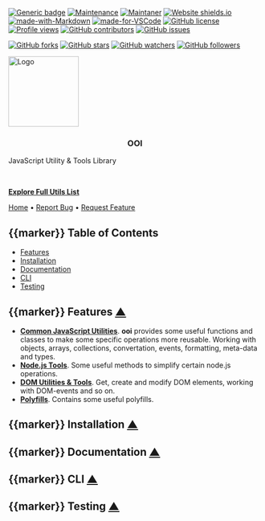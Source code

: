 <!-- favicon: https://cdn.sencort.com/icons/sencort/logo.png -->

[![Generic badge](https://img.shields.io/badge/Version-0.1.1-green.svg)](https://shields.io/)
[![Maintenance](https://img.shields.io/badge/Maintained%3F-yes-green.svg)](https://GitHub.com/Naereen/StrapDown.js/graphs/commit-activity)
[![Maintaner](https://img.shields.io/badge/Maintainer-teniryte-blue)](https://img.shields.io/badge/maintainer-teniryte-blue)
[![Website shields.io](https://img.shields.io/website-up-down-green-red/http/shields.io.svg)](https://ooi.sencort.com/)
[![made-with-Markdown](https://img.shields.io/badge/Made%20with-Markdown-1f425f.svg)](http://commonmark.org)
[![made-for-VSCode](https://img.shields.io/badge/Made%20for-VSCode-1f425f.svg)](https://code.visualstudio.com/)
[![GitHub license](https://img.shields.io/github/license/Naereen/StrapDown.js.svg)](https://github.com/Naereen/StrapDown.js/blob/master/LICENSE)
[![Profile views](https://gpvc.arturio.dev/teniryte)](https://gpvc.arturio.dev/teniryte)
[![GitHub contributors](https://img.shields.io/github/contributors/teniryte/ooi.svg)](https://GitHub.com/teniryte/ooi/graphs/contributors/)
[![GitHub issues](https://img.shields.io/github/issues/teniryte/ooi.svg)](https://GitHub.com/teniryte/ooi/issues/)

[![GitHub forks](https://img.shields.io/github/forks/teniryte/ooi.svg?style=social&label=Fork&maxAge=2592000)](https://GitHub.com/teniryte/ooi/network/)
[![GitHub stars](https://img.shields.io/github/stars/teniryte/ooi.svg?style=social&label=Star&maxAge=2592000)](https://GitHub.com/teniryte/ooi/stargazers/)
[![GitHub watchers](https://img.shields.io/github/watchers/teniryte/ooi.svg?style=social&label=Watch&maxAge=2592000)](https://GitHub.com/teniryte/ooi/watchers/)
[![GitHub followers](https://img.shields.io/github/followers/teniryte.svg?style=social&label=Follow&maxAge=2592000)](https://github.com/teniryte?tab=followers)

<!-- Logo ================================================================== -->

<div class="section section--header" data-a="top">
<a href="https://github.com/teniryte/ooi" class="logo">
  <img src="https://cdn.sencort.com/icons/sencort/logo.png" alt="Logo" width="140" height="140">
</a>

<h3 align="center">OOI</h3>

<p align="center">
  <p class="section--header__slogan">
    JavaScript Utility & Tools Library
  </p>

  <br />

  <!-- {{DEL_START}} -->

  <p class="section--header__button">
    <a class="large-button" href="./list.html">
      <strong><i class="fas fa-list"></i> Explore Full Utils List</strong>
    </a>
  </p>

  <!-- {{DEL_END}} -->

  <p class="section--header__menu">
    <a href="./index.html"><i class="fas fa-home"></i> Home</a>
    <span> • </span>
    <a href="https://github.com/teniryte/ooi"><i class="fas fa-bug"></i> Report Bug</a>
    <span> • </span>
    <a href="https://github.com/teniryte/ooi/issues"><i class="fas fa-check-double"></i> Request Feature</a>
  </p>
</p>



</div>

<!-- {{CODE}} -->

<!-- {{DEL_START}} -->

<!-- Contents ============================================================== -->

<div class="section contents" data-a="table-of-contents">

## <span class="marker">{{marker}}</span> Table of Contents

- [Features](#features)
- [Installation](#installation)
- [Documentation](#documentation)
- [CLI](#cli)
- [Testing](#testing)

</div>

<!-- Features ============================================================== -->

<div class="section" data-a="features">

##  <span class="marker">{{marker}}</span> Features <a href="#top">▲</a>

- [**Common JavaScript Utilities**](./list.html#tags-common). **ooi** provides some useful functions and classes to make some specific operations more reusable. Working with objects, arrays, collections, convertation, events, formatting, meta-data and types.
- [**Node.js Tools**](./list.html#tags-node). Some useful methods to simplify certain node.js operations.
- [**DOM Utilities & Tools**](./list.html#tags-dom). Get, create and modify DOM elements, working with DOM-events and so on.
- [**Polyfills**](./list.html#tags-polyfills). Contains some useful polyfills.

</div>

<!-- Installation ========================================================== -->

<div class="section" data-a="installation">

## <span class="marker">{{marker}}</span> Installation <a href="#top">▲</a>

</div>

<!-- Documentation ========================================================= -->

<div class="section" data-a="documentation">

## <span class="marker">{{marker}}</span> Documentation <a href="#top">▲</a>

</div>

<!-- CLI =================================================================== -->

<div class="section" data-a="cli">

## <span class="marker">{{marker}}</span> CLI <a href="#top">▲</a>

</div>

<!-- Testing =============================================================== -->

<div class="section" data-a="testing">

## <span class="marker">{{marker}}</span> Testing <a href="#top">▲</a>

</div>

<!-- {{DEL_END}} -->
